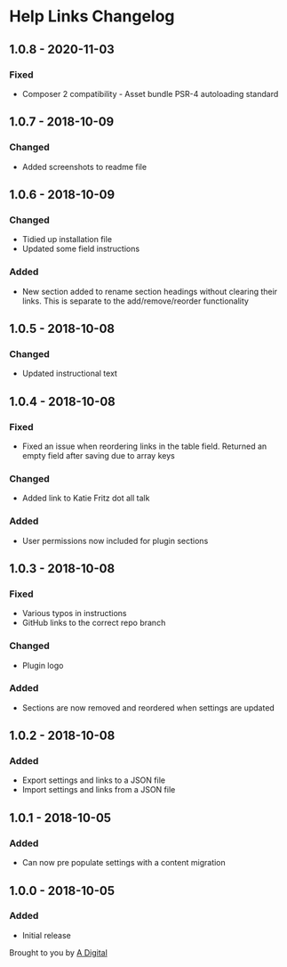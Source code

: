 # Help Links Changelog

## 1.0.8 - 2020-11-03
### Fixed
- Composer 2 compatibility - Asset bundle PSR-4 autoloading standard

## 1.0.7 - 2018-10-09
### Changed
- Added screenshots to readme file

## 1.0.6 - 2018-10-09
### Changed
- Tidied up installation file
- Updated some field instructions

### Added
- New section added to rename section headings without clearing their links. This is separate to the add/remove/reorder functionality

## 1.0.5 - 2018-10-08
### Changed
- Updated instructional text

## 1.0.4 - 2018-10-08
### Fixed
- Fixed an issue when reordering links in the table field. Returned an empty field after saving due to array keys

### Changed
- Added link to Katie Fritz dot all talk

### Added
- User permissions now included for plugin sections

## 1.0.3 - 2018-10-08
### Fixed
- Various typos in instructions
- GitHub links to the correct repo branch

### Changed
- Plugin logo

### Added
- Sections are now removed and reordered when settings are updated

## 1.0.2 - 2018-10-08
### Added
- Export settings and links to a JSON file
- Import settings and links from a JSON file

## 1.0.1 - 2018-10-05
### Added
- Can now pre populate settings with a content migration

## 1.0.0 - 2018-10-05
### Added
- Initial release

Brought to you by [A Digital](https://adigital.agency)
